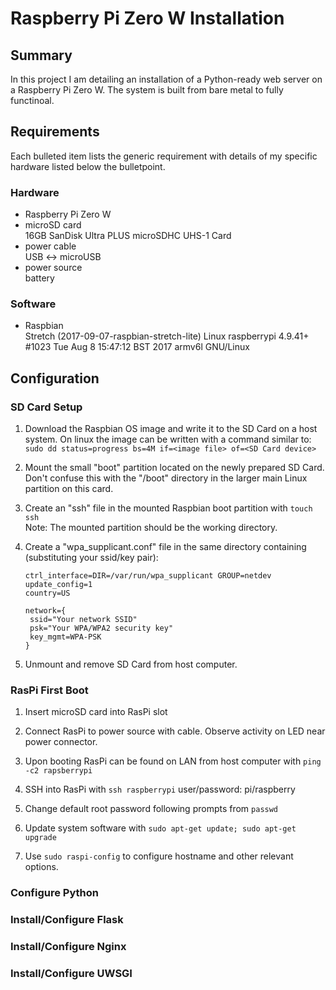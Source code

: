 # Raspberry Pi Zero W Installation

## Summary

In this project I am detailing an installation of a 
Python-ready web server on a Raspberry Pi Zero W.
The system is built from bare metal to fully functinoal.

## Requirements
  Each bulleted item lists the generic requirement with 
  details of my specific hardware listed below the 
  bulletpoint.
### Hardware
* Raspberry Pi Zero W
* microSD card  
  16GB SanDisk Ultra PLUS microSDHC UHS-1 Card
* power cable  
  USB <-> microUSB
* power source  
  battery

### Software
* Raspbian  
  Stretch (2017-09-07-raspbian-stretch-lite)
  Linux raspberrypi 4.9.41+ #1023 Tue Aug 8 15:47:12 BST 2017 armv6l GNU/Linux

## Configuration
### SD Card Setup
1. Download the Raspbian OS image and write it to the SD Card
  on a host system. On linux the image can be written with a 
  command similar to:
  ```sudo dd status=progress bs=4M if=<image file> of=<SD Card device>```

1. Mount the small "boot" partition located on the newly 
   prepared SD Card. Don't confuse this with the "/boot" 
   directory in the larger main Linux partition on this card.

1. Create an "ssh" file in the mounted Raspbian boot 
   partition with
   ```touch ssh```  
   Note: The mounted partition should be the working directory.

1. Create a "wpa_supplicant.conf" file in the same 
   directory containing (substituting your ssid/key pair):
   ```
   ctrl_interface=DIR=/var/run/wpa_supplicant GROUP=netdev
   update_config=1
   country=US

   network={
	ssid="Your network SSID"
	psk="Your WPA/WPA2 security key"
	key_mgmt=WPA-PSK
   }
   ```
1. Unmount and remove SD Card from host computer.

### RasPi First Boot

1. Insert microSD card into RasPi slot

1. Connect RasPi to power source with cable.
  Observe activity on LED near power connector.

1. Upon booting RasPi can be found on LAN from host computer with
  ```ping -c2 rapsberrypi```

1. SSH into RasPi with
   ```ssh raspberrypi```
   user/password: pi/raspberry

1. Change default root password following prompts from
  ```passwd```

1. Update system software with
   ```sudo apt-get update; sudo apt-get upgrade```

1. Use ```sudo raspi-config``` to configure hostname and 
  other relevant options.

### Configure Python

### Install/Configure Flask

### Install/Configure Nginx

### Install/Configure UWSGI

